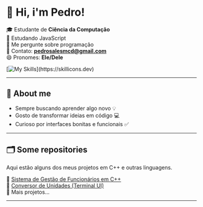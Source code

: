 # 👋 Hi, i'm Pedro!

🎓 Estudante de **Ciência da Computação** <br>
🌱 Estudando JavaScript <br>
💬 Me pergunte sobre programação <br>
📧 Contato: **pedrosalesmcd@gmail.com** <br>
😄 Pronomes: **Ele/Dele** 

[![My Skills](https://skillicons.dev/icons?i=js,nodejs,cpp,py,git,html,css,)](https://skillicons.dev)

---

## 💬 About me

- Sempre buscando aprender algo novo 💡  
- Gosto de transformar ideias em código 💻  
- Curioso por interfaces bonitas e funcionais ✅ 

---

## 🗂️ Some repositories

Aqui estão alguns dos meus projetos em C++ e outras linguagens.

🔹 [Sistema de Gestão de Funcionários em C++](https://github.com/PedroSales07/funcionarios-cpp)  
🔹 [Conversor de Unidades (Terminal UI)](https://github.com/PedroSales07/conversor-unidades-cpp)  
🔹 Mais projetos...

---


